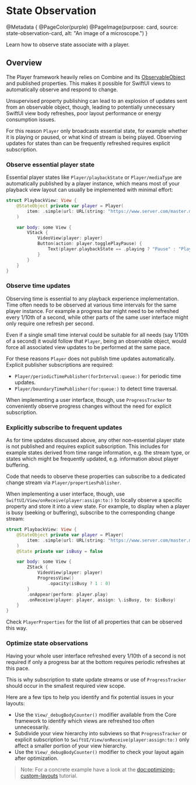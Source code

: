 # State Observation

@Metadata {
    @PageColor(purple)
    @PageImage(purpose: card, source: state-observation-card, alt: "An image of a microscope.")
}

Learn how to observe state associate with a player.

## Overview

The Player framework heavily relies on Combine and its [ObservableObject](https://developer.apple.com/documentation/combine/observableobject) and published properties. This makes it possible for SwiftUI views to automatically observe and respond to change.

Unsupervised property publishing can lead to an explosion of updates sent from an observable object, though, leading to potentially unnecessary SwiftUI view body refreshes, poor layout performance or energy consumption issues.

For this reason ``Player`` only broadcasts essential state, for example whether it is playing or paused, or what kind of stream is being played. Observing updates for states than can be frequently refreshed requires explicit subscription.

### Observe essential player state

Essential player states like ``Player/playbackState`` or ``Player/mediaType`` are automatically published by a player instance, which means most of your playback view layout can usually be implemented with minimal effort:

```swift
struct PlaybackView: View {
    @StateObject private var player = Player(
        item: .simple(url: URL(string: "https://www.server.com/master.m3u8")!)
    )

    var body: some View {
        VStack {
            VideoView(player: player)
            Button(action: player.togglePlayPause) {
                Text(player.playbackState == .playing ? "Pause" : "Play")
            }
        }
    }
}
```

### Observe time updates

Observing time is essential to any playback experience implementation. Time often needs to be observed at various time intervals for the same player instance. For example a progress bar might need to be refreshed every 1/10th of a second, while other parts of the same user interface might only require one refresh per second.

Even if a single small time interval could be suitable for all needs (say 1/10th of a second) it would follow that `Player`, being an observable object, would force all associated view updates to be performed at the same pace.

For these reasons ``Player`` does not publish time updates automatically. Explicit publisher subscriptions are required:

- ``Player/periodicTimePublisher(forInterval:queue:)`` for periodic time updates.
- ``Player/boundaryTimePublisher(for:queue:)`` to detect time traversal.

When implementing a user interface, though, use ``ProgressTracker`` to conveniently observe progress changes without the need for explicit subscription.

### Explicitly subscribe to frequent updates

As for time updates discussed above, any other non-essential player state is not published and requires explicit subscription. This includes for example states derived from time range information, e.g. the stream type, or states which might be frequently updated, e.g. information about player buffering.

Code that needs to observe these properties can subscribe to a dedicated change stream via ``Player/propertiesPublisher``.

When implementing a user interface, though, use ``SwiftUI/View/onReceive(player:assign:to:)`` to locally observe a specific property and store it into a view state. For example, to display when a player is busy (seeking or buffering), subscribe to the corresponding change stream:

```swift
struct PlaybackView: View {
    @StateObject private var player = Player(
        item: .simple(url: URL(string: "https://www.server.com/master.m3u8")!)
    )
    @State private var isBusy = false

    var body: some View {
        ZStack {
            VideoView(player: player)
            ProgressView()
                .opacity(isBusy ? 1 : 0)
        }
        .onAppear(perform: player.play)
        .onReceive(player: player, assign: \.isBusy, to: $isBusy)
    }
}
```

Check ``PlayerProperties`` for the list of all properties that can be observed this way.

### Optimize state observations

Having your whole user interface refreshed every 1/10th of a second is not required if only a progress bar at the bottom requires periodic refreshes at this pace.

This is why subscription to state update streams or use of `ProgressTracker` should occur in the smallest required view scope.

Here are a few tips to help you identify and fix potential issues in your layouts:

- Use the `View/_debugBodyCounter()` modifier available from the Core framework to identify which views are refreshed too often unnecessarily.
- Subdivide your view hierarchy into subviews so that ``ProgressTracker`` or explicit subscription to ``SwiftUI/View/onReceive(player:assign:to:)`` only affect a smaller portion of your view hierarchy.
- Use the `View/_debugBodyCounter()` modifier to check your layout again after optimization.

> Note: For a concrete example have a look at the <doc:optimizing-custom-layouts> tutorial.
